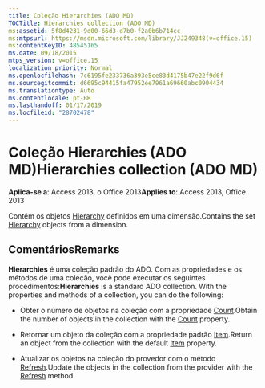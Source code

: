 ```yaml
---
title: Coleção Hierarchies (ADO MD)
TOCTitle: Hierarchies collection (ADO MD)
ms:assetid: 5f8d4231-9d00-66d3-d7b0-f2a0b6b714cc
ms:mtpsurl: https://msdn.microsoft.com/library/JJ249348(v=office.15)
ms:contentKeyID: 48545165
ms.date: 09/18/2015
mtps_version: v=office.15
localization_priority: Normal
ms.openlocfilehash: 7c6195fe233736a393e5ce83d4175b47e22f9d6f
ms.sourcegitcommit: d6695c94415fa47952ee7961a69660abc0904434
ms.translationtype: Auto
ms.contentlocale: pt-BR
ms.lasthandoff: 01/17/2019
ms.locfileid: "28702478"
---
```

# <a name="hierarchies-collection-ado-md"></a><span data-ttu-id="5dc85-102">Coleção Hierarchies (ADO MD)</span><span class="sxs-lookup"><span data-stu-id="5dc85-102">Hierarchies collection (ADO MD)</span></span>


<span data-ttu-id="5dc85-103">**Aplica-se a**: Access 2013, o Office 2013</span><span class="sxs-lookup"><span data-stu-id="5dc85-103">**Applies to**: Access 2013, Office 2013</span></span>

<span data-ttu-id="5dc85-104">Contém os objetos [Hierarchy](hierarchy-object-ado-md.md) definidos em uma dimensão.</span><span class="sxs-lookup"><span data-stu-id="5dc85-104">Contains the set [Hierarchy](hierarchy-object-ado-md.md) objects from a dimension.</span></span>

## <a name="remarks"></a><span data-ttu-id="5dc85-105">Comentários</span><span class="sxs-lookup"><span data-stu-id="5dc85-105">Remarks</span></span>

<span data-ttu-id="5dc85-p101">**Hierarchies** é uma coleção padrão do ADO. Com as propriedades e os métodos de uma coleção, você pode executar os seguintes procedimentos:</span><span class="sxs-lookup"><span data-stu-id="5dc85-p101">**Hierarchies** is a standard ADO collection. With the properties and methods of a collection, you can do the following:</span></span>

  - <span data-ttu-id="5dc85-108">Obter o número de objetos na coleção com a propriedade [Count](count-property-ado.md).</span><span class="sxs-lookup"><span data-stu-id="5dc85-108">Obtain the number of objects in the collection with the [Count](count-property-ado.md) property.</span></span>

  - <span data-ttu-id="5dc85-109">Retornar um objeto da coleção com a propriedade padrão [Item](item-property-ado.md).</span><span class="sxs-lookup"><span data-stu-id="5dc85-109">Return an object from the collection with the default [Item](item-property-ado.md) property.</span></span>

  - <span data-ttu-id="5dc85-110">Atualizar os objetos na coleção do provedor com o método [Refresh](refresh-method-ado.md).</span><span class="sxs-lookup"><span data-stu-id="5dc85-110">Update the objects in the collection from the provider with the [Refresh](refresh-method-ado.md) method.</span></span>

